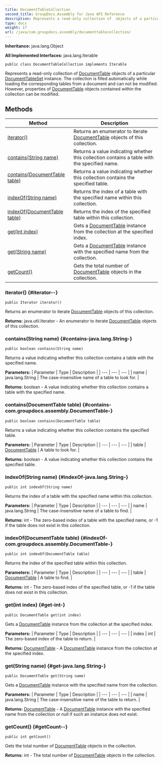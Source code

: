 ```yaml
---
title: DocumentTableCollection
second_title: GroupDocs.Assembly for Java API Reference
description: Represents a read-only collection of  objects of a particular  instance.
type: docs
weight: 17
url: /java/com.groupdocs.assembly/documenttablecollection/
---
```

**Inheritance:**
java.lang.Object

**All Implemented Interfaces:**
java.lang.Iterable
```
public class DocumentTableCollection implements Iterable
```

Represents a read-only collection of [DocumentTable](../../com.groupdocs.assembly/documenttable) objects of a particular [DocumentTableSet](../../com.groupdocs.assembly/documenttableset) instance. The collection is filled automatically while loading the corresponding tables from a document and can not be modified. However, properties of [DocumentTable](../../com.groupdocs.assembly/documenttable) objects contained within the collection can be modified.
## Methods

| Method | Description |
| --- | --- |
| [iterator()](#iterator--) | Returns an enumerator to iterate [DocumentTable](../../com.groupdocs.assembly/documenttable) objects of this collection. |
| [contains(String name)](#contains-java.lang.String-) | Returns a value indicating whether this collection contains a table with the specified name. |
| [contains(DocumentTable table)](#contains-com.groupdocs.assembly.DocumentTable-) | Returns a value indicating whether this collection contains the specified table. |
| [indexOf(String name)](#indexOf-java.lang.String-) | Returns the index of a table with the specified name within this collection. |
| [indexOf(DocumentTable table)](#indexOf-com.groupdocs.assembly.DocumentTable-) | Returns the index of the specified table within this collection. |
| [get(int index)](#get-int-) | Gets a [DocumentTable](../../com.groupdocs.assembly/documenttable) instance from the collection at the specified index. |
| [get(String name)](#get-java.lang.String-) | Gets a [DocumentTable](../../com.groupdocs.assembly/documenttable) instance with the specified name from the collection. |
| [getCount()](#getCount--) | Gets the total number of [DocumentTable](../../com.groupdocs.assembly/documenttable) objects in the collection. |
### iterator() {#iterator--}
```
public Iterator iterator()
```


Returns an enumerator to iterate [DocumentTable](../../com.groupdocs.assembly/documenttable) objects of this collection.

**Returns:**
java.util.Iterator - An enumerator to iterate [DocumentTable](../../com.groupdocs.assembly/documenttable) objects of this collection.
### contains(String name) {#contains-java.lang.String-}
```
public boolean contains(String name)
```


Returns a value indicating whether this collection contains a table with the specified name.

**Parameters:**
| Parameter | Type | Description |
| --- | --- | --- |
| name | java.lang.String | The case-insensitive name of a table to look for. |

**Returns:**
boolean - A value indicating whether this collection contains a table with the specified name.
### contains(DocumentTable table) {#contains-com.groupdocs.assembly.DocumentTable-}
```
public boolean contains(DocumentTable table)
```


Returns a value indicating whether this collection contains the specified table.

**Parameters:**
| Parameter | Type | Description |
| --- | --- | --- |
| table | [DocumentTable](../../com.groupdocs.assembly/documenttable) | A table to look for. |

**Returns:**
boolean - A value indicating whether this collection contains the specified table.
### indexOf(String name) {#indexOf-java.lang.String-}
```
public int indexOf(String name)
```


Returns the index of a table with the specified name within this collection.

**Parameters:**
| Parameter | Type | Description |
| --- | --- | --- |
| name | java.lang.String | The case-insensitive name of a table to find. |

**Returns:**
int - The zero-based index of a table with the specified name, or -1 if the table does not exist in this collection.
### indexOf(DocumentTable table) {#indexOf-com.groupdocs.assembly.DocumentTable-}
```
public int indexOf(DocumentTable table)
```


Returns the index of the specified table within this collection.

**Parameters:**
| Parameter | Type | Description |
| --- | --- | --- |
| table | [DocumentTable](../../com.groupdocs.assembly/documenttable) | A table to find. |

**Returns:**
int - The zero-based index of the specified table, or -1 if the table does not exist in this collection.
### get(int index) {#get-int-}
```
public DocumentTable get(int index)
```


Gets a [DocumentTable](../../com.groupdocs.assembly/documenttable) instance from the collection at the specified index.

**Parameters:**
| Parameter | Type | Description |
| --- | --- | --- |
| index | int | The zero-based index of the table to return. |

**Returns:**
[DocumentTable](../../com.groupdocs.assembly/documenttable) - A [DocumentTable](../../com.groupdocs.assembly/documenttable) instance from the collection at the specified index.
### get(String name) {#get-java.lang.String-}
```
public DocumentTable get(String name)
```


Gets a [DocumentTable](../../com.groupdocs.assembly/documenttable) instance with the specified name from the collection.

**Parameters:**
| Parameter | Type | Description |
| --- | --- | --- |
| name | java.lang.String | The case-insensitive name of the table to return. |

**Returns:**
[DocumentTable](../../com.groupdocs.assembly/documenttable) - A [DocumentTable](../../com.groupdocs.assembly/documenttable) instance with the specified name from the collection or null if such an instance does not exist.
### getCount() {#getCount--}
```
public int getCount()
```


Gets the total number of [DocumentTable](../../com.groupdocs.assembly/documenttable) objects in the collection.

**Returns:**
int - The total number of [DocumentTable](../../com.groupdocs.assembly/documenttable) objects in the collection.

